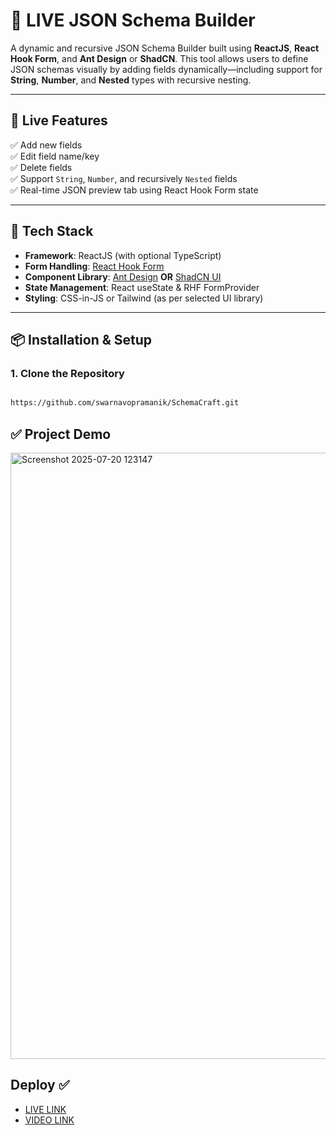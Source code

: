 # 🧩 LIVE JSON Schema Builder

A dynamic and recursive JSON Schema Builder built using **ReactJS**, **React Hook Form**, and **Ant Design** or **ShadCN**. This tool allows users to define JSON schemas visually by adding fields dynamically—including support for **String**, **Number**, and **Nested** types with recursive nesting.

---

## 🚀 Live Features

✅ Add new fields  
✅ Edit field name/key  
✅ Delete fields  
✅ Support `String`, `Number`, and recursively `Nested` fields  
✅ Real-time JSON preview tab using React Hook Form state

---

## 🧱 Tech Stack

- **Framework**: ReactJS (with optional TypeScript)
- **Form Handling**: [React Hook Form](https://react-hook-form.com/)
- **Component Library**: [Ant Design](https://ant.design/) **OR** [ShadCN UI](https://ui.shadcn.com/)
- **State Management**: React useState & RHF FormProvider
- **Styling**: CSS-in-JS or Tailwind (as per selected UI library)

---

## 📦 Installation & Setup

### 1. Clone the Repository

```bash

https://github.com/swarnavopramanik/SchemaCraft.git

```

## ✅ Project Demo 

<img width="1886" height="970" alt="Screenshot 2025-07-20 123147" src="https://github.com/user-attachments/assets/7a617570-b7f2-42a1-8a0f-1249c03c793d" />

## Deploy ✅

- [LIVE LINK](https://schemacraft-fawn.vercel.app/)
- [VIDEO LINK](https://vimeo.com/1103150284?share=copy)

